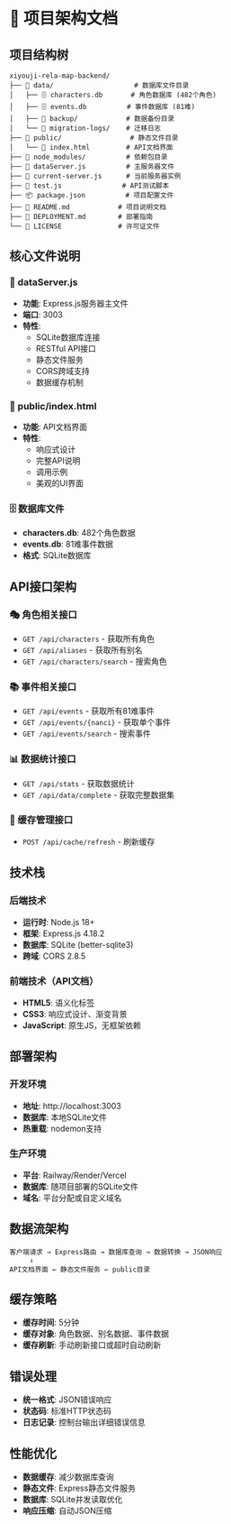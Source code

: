 # 📁 项目架构文档

## 项目结构树

```
xiyouji-rela-map-backend/
├── 📁 data/                    # 数据库文件目录
│   ├── 🗄️ characters.db       # 角色数据库 (482个角色)
│   ├── 🗄️ events.db          # 事件数据库 (81难)
│   ├── 📁 backup/            # 数据备份目录
│   └── 📁 migration-logs/    # 迁移日志
├── 📁 public/                 # 静态文件目录
│   └── 📄 index.html         # API文档界面
├── 📁 node_modules/          # 依赖包目录
├── 🚀 dataServer.js          # 主服务器文件
├── 🔧 current-server.js      # 当前服务器实例
├── 🧪 test.js               # API测试脚本
├── 📦 package.json          # 项目配置文件
├── 📖 README.md            # 项目说明文档
├── 🚀 DEPLOYMENT.md        # 部署指南
└── 📄 LICENSE              # 许可证文件
```

## 核心文件说明

### 🚀 dataServer.js
- **功能**: Express.js服务器主文件
- **端口**: 3003
- **特性**:
  - SQLite数据库连接
  - RESTful API接口
  - 静态文件服务
  - CORS跨域支持
  - 数据缓存机制

### 📄 public/index.html
- **功能**: API文档界面
- **特性**:
  - 响应式设计
  - 完整API说明
  - 调用示例
  - 美观的UI界面

### 🗄️ 数据库文件
- **characters.db**: 482个角色数据
- **events.db**: 81难事件数据
- **格式**: SQLite数据库

## API接口架构

### 🎭 角色相关接口
- `GET /api/characters` - 获取所有角色
- `GET /api/aliases` - 获取所有别名
- `GET /api/characters/search` - 搜索角色

### 📚 事件相关接口
- `GET /api/events` - 获取所有81难事件
- `GET /api/events/{nanci}` - 获取单个事件
- `GET /api/events/search` - 搜索事件

### 📊 数据统计接口
- `GET /api/stats` - 获取数据统计
- `GET /api/data/complete` - 获取完整数据集

### 🔄 缓存管理接口
- `POST /api/cache/refresh` - 刷新缓存

## 技术栈

### 后端技术
- **运行时**: Node.js 18+
- **框架**: Express.js 4.18.2
- **数据库**: SQLite (better-sqlite3)
- **跨域**: CORS 2.8.5

### 前端技术（API文档）
- **HTML5**: 语义化标签
- **CSS3**: 响应式设计、渐变背景
- **JavaScript**: 原生JS，无框架依赖

## 部署架构

### 开发环境
- **地址**: http://localhost:3003
- **数据库**: 本地SQLite文件
- **热重载**: nodemon支持

### 生产环境
- **平台**: Railway/Render/Vercel
- **数据库**: 随项目部署的SQLite文件
- **域名**: 平台分配或自定义域名

## 数据流架构

```
客户端请求 → Express路由 → 数据库查询 → 数据转换 → JSON响应
     ↓
API文档界面 ← 静态文件服务 ← public目录
```

## 缓存策略

- **缓存时间**: 5分钟
- **缓存对象**: 角色数据、别名数据、事件数据
- **缓存刷新**: 手动刷新接口或超时自动刷新

## 错误处理

- **统一格式**: JSON错误响应
- **状态码**: 标准HTTP状态码
- **日志记录**: 控制台输出详细错误信息

## 性能优化

- **数据缓存**: 减少数据库查询
- **静态文件**: Express静态文件服务
- **数据库**: SQLite并发读取优化
- **响应压缩**: 自动JSON压缩
